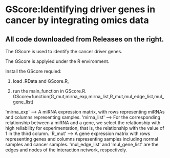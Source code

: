 # GScore:Identifying driver genes in cancer by integrating omics data

## All code downloaded from Releases on the right.

The GScore is used to identify the cancer driver genes.

The GScore is applyied under the R environment.

Install the GScore requied:

1. load  .RData   and GScore.R,

2. run the main_function in GScore.R.
GScore=function(G_mut,mirna_exp,mirna_list,R_mut,mul_edge_list,mul_gene_list)

'mirna_exp' --> A miRNA expression matrix, with rows representing miRNAs and columns representing samples.
'mirna_list' --> For the corresponding relationship between a miRNA and a gene, we select the relationship with high reliability for experimentation, that is, the relationship with the value of 1 in the third column.
'R_mut' --> A gene expression matrix with rows representing genes and columns representing samples including normal samples and cancer samples.
'mul_edge_list' and 'mul_gene_list' are the edges and nodes of the interaction network, respectively.

